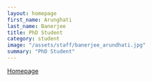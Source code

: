 ```yaml
---
layout: homepage
first_name: Arunghati
last_name: Banerjee
title: PhD Student
category: student
image: "/assets/staff/banerjee_arundhati.jpg"
summary: "PhD Student"
---
```


[Homepage][1]

[1]:<https://banerjee-arundhati.github.io>
